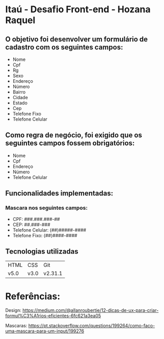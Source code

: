 # Itaú - Desafio Front-end - Hozana Raquel

## O objetivo foi desenvolver um formulário de cadastro com os seguintes campos:

-  Nome 
-  Cpf
-  Rg
-  Sexo
-  Endereço
-  Número
-  Bairro
-  Cidade
-  Estado
-  Cep
-  Telefone Fixo
-  Telefone Celular

## Como regra de negócio, foi exigido que os seguintes campos fossem obrigatórios:
-  Nome 
-  Cpf
-  Endereço
-  Número
-  Telefone Celular

## Funcionalidades implementadas:

### Mascara nos seguintes campos:
- CPF: ###.###.###-##
- CEP: ##.###-###
- Telefone Celular: (##)#####-####
- Telefone Fixo: (##)####-####

## Tecnologias utilizadas

<table>
<tr>
  <td>HTML</td>
  <td>CSS</td>
  <td>Git</td>
</tr>

<tr>
  <td>v5.0</td>
  <td>v3.0</td>
  <td>v2.31.1</td>
</tr>
</table>

# Referências:

Design: https://medium.com/@allanroubertie/12-dicas-de-ux-para-criar-formul%C3%A1rios-eficientes-6fc621a3ea05

Mascaras: https://pt.stackoverflow.com/questions/199264/como-faco-uma-mascara-para-um-input/199276

